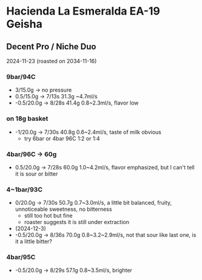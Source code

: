 # Hacienda La Esmeralda EA-19 Geisha

## Decent Pro / Niche Duo

2024-11-23 (roasted on 2034-11-16)

### 9bar/94C

- 3/15.0g -> no pressure
- 0.5/15.0g -> 7/13s 31.3g \~4.7ml/s
- -0.5/20.0g -> 8/28s 41.4g 0.8\~2.3ml/s, flavor low

### on 18g basket

- -1/20.0g -> 7/30s 40.8g 0.6\~2.4ml/s, taste of milk obvious
  - try 6bar or 4bar 96C 1:2 or 1:4

### 4bar/96C -> 60g

- 0.5/20.0g -> 7/28s 60.0g 1.0\~4.2ml/s, flavor emphasized, but I can't tell it is sour or bitter

### 4\~1bar/93C

- 0/20.0g -> 7/30s 50.7g 0.7\~3.0ml/s, a little bit balanced, fruity, unnoticeable sweetness, no bitterness
  - still too hot but fine
  - roaster suggests it is still under extraction
- (2024-12-3)
- -0.5/20.0g -> 8/36s 70.0g 0.8\~3.2\~2.9ml/s, not that sour like last one, is it a little bitter?

### 4bar/95C

- -0.5/20.0g -> 8/29s 57.1g 0.8\~3.5ml/s, brighter
